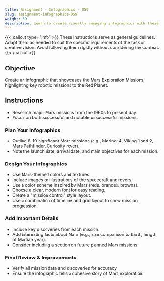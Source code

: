 ```yaml
---
title: Assignment - Infographics - 059
slug: assignment-infographics-059
weight: 59
description: Learn to create visually engaging infographics with these practical ICT assignments designed to enhance creativity, critical thinking, and digital communication skills. Perfect for mastering infographic tools and presenting complex ideas effectively.
---
```


{{< callout type="info" >}}
These instructions serve as general guidelines. Adapt them as needed to suit the specific requirements of the task or creative vision. Avoid following them rigidly without considering the context.
{{< /callout >}}


## Objective

Create an infographic that showcases the Mars Exploration Missions, highlighting key robotic missions to the Red Planet.

## Instructions

- Research major Mars missions from the 1960s to present day.
- Focus on both successful and notable unsuccessful missions.

### Plan Your Infographics

- Outline 8-10 significant Mars missions (e.g., Mariner 4, Viking 1 and 2, Mars Pathfinder, Curiosity rover).
- Note the launch date, arrival date, and main objectives for each mission.

### Design Your Infographics

- Use Mars-themed colors and textures.
- Include images or illustrations of the spacecraft and rovers.
- Use a color scheme inspired by Mars (reds, oranges, browns).
- Choose a clear, modern font for easy reading.
- Create a "mission control" style layout.
- Use a combination of timeline and grid layout to show mission progression.

### Add Important Details

- Include key discoveries from each mission.
- Add interesting facts about Mars (e.g., size comparison to Earth, length of Martian year).
- Consider including a section on future planned Mars missions.

### Final Review & Improvements

- Verify all mission data and discoveries for accuracy.
- Ensure the infographic tells a cohesive story of Mars exploration.

